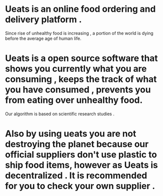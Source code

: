 # Ueats is an online food ordering and delivery platform .<br/>
Since rise of unhealthy food is increasing , a portion of the world is dying before the average age of human life.

# Ueats is a open source software that shows you currently what you are consuming , keeps the track of what you have consumed , prevents you from eating over unhealthy food.
Our algorithm is based on scientific research studies .

# Also by using ueats you are not destroying the planet because our official suppliers don't use plastic to ship food items, however as Ueats is decentralized . It is recommended for you to check your own supplier .
